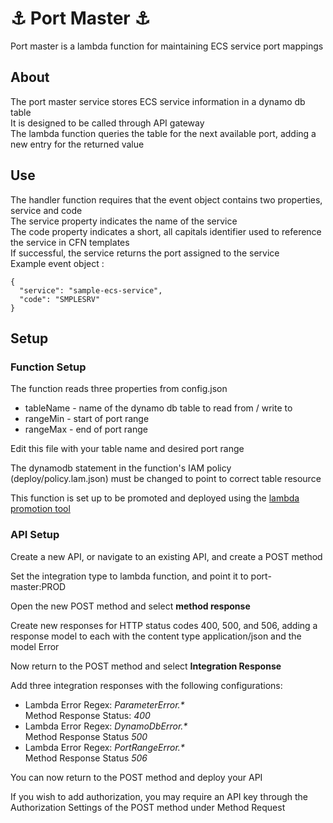 # :anchor: Port Master :anchor:
Port master is a lambda function for maintaining ECS service port mappings

## About
The port master service stores ECS service information in a dynamo db table  
It is designed to be called through API gateway  
The lambda function queries the table for the next available port, adding a new entry for the returned value

## Use
The handler function requires that the event object contains two properties, service and code  
The service property indicates the name of the service  
The code property indicates a short, all capitals identifier used to reference the service in CFN templates  
If successful, the service returns the port assigned to the service  
Example event object :  
``` 
{
  "service": "sample-ecs-service",
  "code": "SMPLESRV"
}
```

## Setup
### Function Setup
The function reads three properties from config.json   

* tableName - name of the dynamo db table to read from / write to
* rangeMin - start of port range
* rangeMax - end of port range  

Edit this file with your table name and desired port range

The dynamodb statement in the function's IAM policy (deploy/policy.lam.json) must be changed to point to correct table resource

This function is set up to be promoted and deployed using the [lambda promotion tool](https://github.com/Signiant/lambda-promotion)

### API Setup
Create a new API, or navigate to an existing API, and create a POST method  

Set the integration type to lambda function, and point it to port-master:PROD 

Open the new POST method and select __method response__  

Create new responses for HTTP status codes 400, 500, and 506, adding a response model to each with the content type application/json and the model Error

Now return to the POST method and select __Integration Response__  

Add three integration responses with the following configurations:   
* Lambda Error Regex: _ParameterError.*_  
Method Response Status: _400_
* Lambda Error Regex: _DynamoDbError.*_  
Method Response Status _500_
* Lambda Error Regex: _PortRangeError.*_  
Method Response Status _506_

You can now return to the POST method and deploy your API  

If you wish to add authorization, you may require an API key through the Authorization Settings of the POST method under Method Request